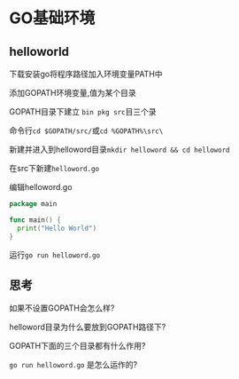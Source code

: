 # GO基础环境

## helloworld

下载安装go将程序路径加入环境变量PATH中

添加GOPATH环境变量,值为某个目录

GOPATH目录下建立 `bin pkg src`目三个录

命令行`cd $GOPATH/src/`或`cd %GOPATH%\src\`

新建并进入到helloword目录`mkdir helloword && cd helloword`

在src下新建`helloword.go`

编辑helloword.go

```go
package main

func main() {
  print("Hello World")
}

```

运行`go run helloword.go`

## 思考

如果不设置GOPATH会怎么样?

helloword目录为什么要放到GOPATH路径下?

GOPATH下面的三个目录都有什么作用?

`go run helloword.go` 是怎么运作的?
